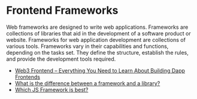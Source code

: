 # Frontend Frameworks

Web frameworks are designed to write web applications. Frameworks are collections of libraries that aid in the development of a software product or website. Frameworks for web application development are collections of various tools. Frameworks vary in their capabilities and functions, depending on the tasks set. They define the structure, establish the rules, and provide the development tools required.

- [Web3 Frontend – Everything You Need to Learn About Building Dapp Frontends](https://moralis.io/web3-frontend-everything-you-need-to-learn-about-building-dapp-frontends/)
- [What is the difference between a framework and a library?](https://www.youtube.com/watch?v=D_MO9vIRBcA)
- [ Which JS Framework is best?](https://www.youtube.com/watch?v=cuHDQhDhvPE)